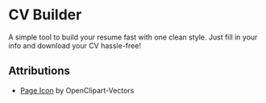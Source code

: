 # CV Builder

A simple tool to build your resume fast with one clean style. Just fill in your info and download your CV hassle-free!

## Attributions
 - [Page Icon](https://pixabay.com/vectors/file-generic-icon-icons-matt-1294459/) by OpenClipart-Vectors